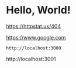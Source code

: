 # Hello, World!


https://httpstat.us/404

https://www.google.com

```
http://localhost:3000
```

http://localhost:3001
